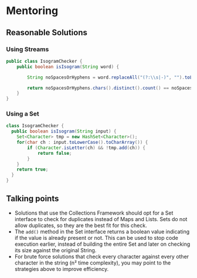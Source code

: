 # Mentoring

## Reasonable Solutions

### Using Streams

```java
public class IsogramChecker {
    public boolean isIsogram(String word) {

        String noSpacesOrHyphens = word.replaceAll("(?:\\s|-)", "").toLowerCase();

        return noSpacesOrHyphens.chars().distinct().count() == noSpacesOrHyphens.length();        
    }
}

```

### Using a Set

```java
class IsogramChecker {
  public boolean isIsogram(String input) {
    Set<Character> tmp = new HashSet<Character>();
    for(char ch : input.toLowerCase().toCharArray()) {
        if (Character.isLetter(ch) && !tmp.add(ch)) {
            return false;
        }
    }
    return true;
  }
}
```

## Talking points

- Solutions that use the Collections Framework should opt for a Set interface to check for duplicates instead of Maps and Lists. Sets do not allow duplicates, so they are the best fit for this check.
- The `add()` method in the Set interface returns a boolean value indicating if the value is already present or not. This can be used to stop code execution earlier, instead of building the entire Set and later on checking its size against the original String.
- For brute force solutions that check every character against every other character in the string (n² time complexity), you may point to the strategies above to improve efficiency.
